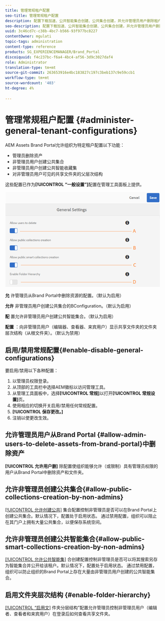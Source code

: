 ```yaml
---
title: 管理常规租户配置
seo-title: 管理常规租户配置
description: 配置下载加速、公共智能集合创建、公共集合创建，并允许管理员用户删除租户上的资产。
seo-description: 配置下载加速、公共智能集合创建、公共集合创建，并允许管理员用户删除租户上的资产。
uuid: 3c46cd7c-c38b-4bc7-b566-93f977bc8227
contentOwner: mgulati
topic-tags: administration
content-type: reference
products: SG_EXPERIENCEMANAGER/Brand_Portal
discoiquuid: f4c237bc-f6a4-4bc4-af56-3d9c3027daf4
role: Administrator
translation-type: tm+mt
source-git-commit: 263653916e4bc183827c197c3beb137c9e59ccb1
workflow-type: tm+mt
source-wordcount: '403'
ht-degree: 4%

---
```



# 管理常规租户配置 {#administer-general-tenant-configurations}

AEM Assets Brand Portal允许组织为特定租户配置以下功能：

* 管理员删除资产
* 非管理员用户创建公共集合
* 非管理员用户创建公共智能收藏集
* 对非管理员用户可见的共享文件夹的父层次结构

这些配置已作为&#x200B;**[!UICONTROL “一般设置”]**&#x200B;配置在管理工具面板上提供。

![](assets/general-config.png)

**允**   许管理员从Brand Portal中删除资源的配置。（默认为启用）

**允许**   非管理员用户创建公共集合的BConfiguration。（默认为启用）

**配**   置允许非管理员用户创建公共智能集合。（默认为启用）

**配置**  ：向非管理员用户（编辑器、查看器、来宾用户）显示共享文件夹的文件夹层次结构（从根文件夹）。（默认为禁用）

## 启用/禁用常规配置{#enable-disable-general-configurations}

要启用/禁用以下各种配置：

1. 以管理员权限登录。
1. 从顶部的工具栏中选择AEM徽标以访问管理工具。
1. 从管理工具面板中，选择&#x200B;**[!UICONTROL 常规]**&#x200B;以打开&#x200B;**[!UICONTROL 常规设置]**&#x200B;页。
1. 使用相应的切换开关启用/禁用任何常规配置。
1. **[!UICONTROL 保存更改。]**
1. 注销以使更改生效。

## 允许管理员用户从Brand Portal {#allow-admin-users-to-delete-assets-from-brand-portal}中删除资产

**[!UICONTROL 允许用户删]** 除配置使组织能够允许（或限制）具有管理员权限的用户从Brand Portal中删除资产和文件夹。

## 允许非管理员创建公共集合{#allow-public-collections-creation-by-non-admins}

[[!UICONTROL 允许创建公共]](../using/brand-portal-share-collection.md#main-pars-text-1915052376) 集合配置控制非管理员是否可以在Brand Portal上创建公共集合。默认情况下，配置处于启用状态。 通过禁用配置，组织可以阻止在其门户上拥有大量公共集合，以便保存系统空间。

## 允许非管理员创建公共智能集合{#allow-public-smart-collections-creation-by-non-admins}

[[!UICONTROL 允许公共智能集]](../using/brand-portal-searching.md#main-pars-header-500620467) 合创建配置控制非管理员是否可以将其搜索另存为智能集合并公开给该租户。默认情况下，配置处于启用状态。 通过禁用配置，组织可以防止组织的Brand Portal上存在大量由非管理员用户创建的公共智能集合。

<!-- 
## Allow download acceleration {#allow-download-acceleration}

[[!UICONTROL Allow download acceleration]](../using/accelerated-download.md) configuration lets the organizations to allow accelerated downloads of assets from Brand Portal and shared links, by integrating with IBM Aspera Connect that is an install-on-demand application. The application uses proprietary technology to remove TCP overheads.
-->

## 启用文件夹层次结构 {#enable-folder-hierarchy}

[[!UICONTROL “启用文]](../using/brand-portal-sharing-folders.md#non-admin-user-access-to-shared-folders) 件夹分层结构”配置允许管理员控制非管理员用户（编辑者、查看者和来宾用户）在登录后如何查看共享文件夹。
